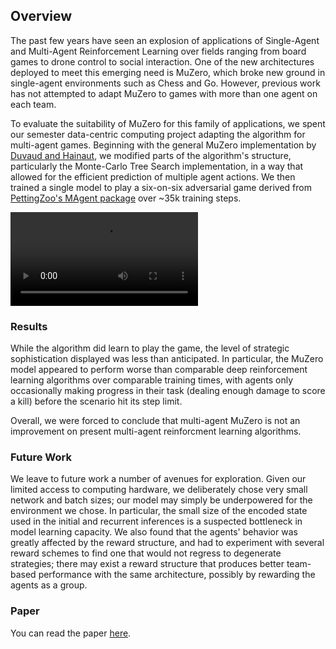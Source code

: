 ## Overview

The past few years have seen an explosion of applications of Single-Agent and Multi-Agent Reinforcement Learning over fields ranging from board games to drone control to social interaction.  One of the new architectures deployed to meet this emerging need is MuZero, which broke new ground in single-agent environments such as Chess and Go.  However, previous work has not attempted to adapt MuZero to games with more than one agent on each team.

To evaluate the suitability of MuZero for this family of applications, we spent our semester data-centric computing project adapting the algorithm for multi-agent games.  Beginning with the general MuZero implementation by [Duvaud and Hainaut](https://github.com/werner-duvaud/muzero-general), we modified parts of the algorithm's structure, particularly the Monte-Carlo Tree Search implementation, in a way that allowed for the efficient prediction of multiple agent actions.  We then trained a single model to play a six-on-six adversarial game derived from [PettingZoo's MAgent package](https://www.pettingzoo.ml/magent/battle) over ~35k training steps.

<video src="https://user-images.githubusercontent.com/57198618/117064489-43894780-acf4-11eb-9e22-52eb03831aa0.mp4" controls preload></video>

### Results
While the algorithm did learn to play the game, the level of strategic sophistication displayed was less than anticipated.  In particular, the MuZero model appeared to perform worse than comparable deep reinforcement learning algorithms over comparable training times, with agents only occasionally making progress in their task (dealing enough damage to score a kill) before the scenario hit its step limit.

Overall, we were forced to conclude that multi-agent MuZero is not an improvement on present multi-agent reinforcment learning algorithms.

### Future Work
We leave to future work a number of avenues for exploration.  Given our limited access to computing hardware, we deliberately chose very small network and batch sizes; our model may simply be underpowered for the environment we chose.  In particular, the small size of the encoded state used in the initial and recurrent inferences is a suspected bottleneck in model learning capacity.  We also found that the agents' behavior was greatly affected by the reward structure, and had to experiment with several reward schemes to find one that would not regress to degenerate strategies; there may exist a reward structure that produces better team-based performance with the same architecture, possibly by rewarding the agents as a group.

### Paper
You can read the paper [here](https://github.com/apwvt/S2DC-RL-Project/blob/b4b9b6430890f9454fc850609518673ede7939d3/S2DC-Final.pdf).
